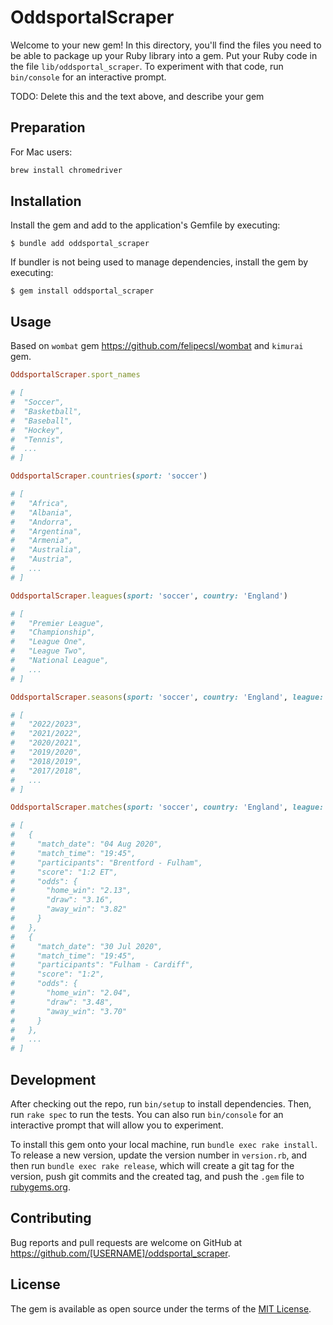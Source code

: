 # OddsportalScraper

Welcome to your new gem! In this directory, you'll find the files you need to be able to package up your Ruby library into a gem. Put your Ruby code in the file `lib/oddsportal_scraper`. To experiment with that code, run `bin/console` for an interactive prompt.

TODO: Delete this and the text above, and describe your gem

## Preparation

For Mac users:

```rb
brew install chromedriver
```

## Installation

Install the gem and add to the application's Gemfile by executing:

    $ bundle add oddsportal_scraper

If bundler is not being used to manage dependencies, install the gem by executing:

    $ gem install oddsportal_scraper

## Usage

Based on `wombat` gem https://github.com/felipecsl/wombat and `kimurai` gem.

```rb
OddsportalScraper.sport_names

# [
#  "Soccer",
#  "Basketball",
#  "Baseball",
#  "Hockey",
#  "Tennis",
#  ...
# ]

OddsportalScraper.countries(sport: 'soccer')

# [
#   "Africa",
#   "Albania",
#   "Andorra",
#   "Argentina",
#   "Armenia",
#   "Australia",
#   "Austria",
#   ...
# ]

OddsportalScraper.leagues(sport: 'soccer', country: 'England')

# [
#   "Premier League",
#   "Championship",
#   "League One",
#   "League Two",
#   "National League",
#   ...
# ]

OddsportalScraper.seasons(sport: 'soccer', country: 'England', league: 'Premier League')

# [
#   "2022/2023",
#   "2021/2022",
#   "2020/2021",
#   "2019/2020",
#   "2018/2019",
#   "2017/2018",
#   ...
# ]

OddsportalScraper.matches(sport: 'soccer', country: 'England', league: 'Premier League', season: '2021/2022')

# [
#   {
#     "match_date": "04 Aug 2020",
#     "match_time": "19:45",
#     "participants": "Brentford - Fulham",
#     "score": "1:2 ET",
#     "odds": {
#       "home_win": "2.13",
#       "draw": "3.16",
#       "away_win": "3.82"
#     }
#   },
#   {
#     "match_date": "30 Jul 2020",
#     "match_time": "19:45",
#     "participants": "Fulham - Cardiff",
#     "score": "1:2",
#     "odds": {
#       "home_win": "2.04",
#       "draw": "3.48",
#       "away_win": "3.70"
#     }
#   },
#   ...
# ]

```

## Development

After checking out the repo, run `bin/setup` to install dependencies. Then, run `rake spec` to run the tests. You can also run `bin/console` for an interactive prompt that will allow you to experiment.

To install this gem onto your local machine, run `bundle exec rake install`. To release a new version, update the version number in `version.rb`, and then run `bundle exec rake release`, which will create a git tag for the version, push git commits and the created tag, and push the `.gem` file to [rubygems.org](https://rubygems.org).

## Contributing

Bug reports and pull requests are welcome on GitHub at https://github.com/[USERNAME]/oddsportal_scraper.

## License

The gem is available as open source under the terms of the [MIT License](https://opensource.org/licenses/MIT).
